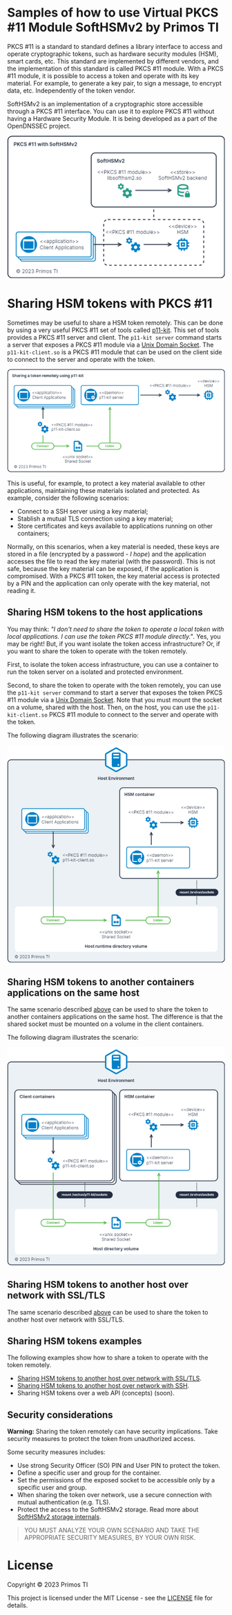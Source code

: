 # Samples of how to use Virtual PKCS #11 Module SoftHSMv2 by Primos TI

PKCS #11 is a standard to standard defines a library interface to access and operate cryptographic tokens, such as
hardware security modules (HSM), smart cards, etc. This standard are implemented by different vendors, and the
implementation of this standard is called PKCS #11 module. With a PKCS #11 module, it is possible to access a token and
operate with its key material. For example, to generate a key pair, to sign a message, to encrypt data, etc.
Independently of the token vendor.

SoftHSMv2 is an implementation of a cryptographic store accessible through a PKCS #11 interface. You can use it to
explore PKCS #11 without having a Hardware Security Module. It is being developed as a part of the OpenDNSSEC project.

![pkcs11-softhsm2-diagram](pkcs11-softhsm2.png "PKCS #11 with SoftHSMv2")

# Sharing HSM tokens with PKCS #11

Sometimes may be useful to share a HSM token remotely. This can be done by using a very useful PKCS #11 set of tools
called [p11-kit]. This set of tools provides a PKCS #11 server and client. The `p11-kit server` command starts a server
that exposes a PKCS #11 module via a [Unix Domain Socket]. The `p11-kit-client.so` is a PKCS #11 module that can be used
on the client side to connect to the server and operate with the token.

![share-token-p11-kit-diagram](share-token-p11-kit.png "Sharing a token remotely using p11-kit")

This is useful, for example, to protect a key material available to other applications, maintaining these
materials isolated and protected. As example, consider the following scenarios:

- Connect to a SSH server using a key material;
- Stablish a mutual TLS connection using a key material;
- Store certificates and keys available to applications running on other containers;

Normally, on this scenarios, when a key material is needed, these keys are stored in a file (encrypted by a password - 
*I hope*) and the application accesses the file to read the key material (with the password). This is not safe, because
the key material can be exposed, if the application is compromised. With a PKCS #11 token, the key material access is
protected by a PIN and the application can only operate with the key material, not reading it.

## Sharing HSM tokens to the host applications

You may think: *"I don't need to share the token to operate a local token with local applications. I can use the token
PKCS #11 module directly."*. Yes, you may be right! But, if you want isolate the token access infrastructure? Or, if you
want to share the token to operate with the token remotely.

First, to isolate the token access infrastructure, you can use a container to run the token server on a isolated and
protected environment.

Second, to share the token to operate with the token remotely, you can use the `p11-kit server` command to start a
server that exposes the token PKCS #11 module via a [Unix Domain Socket]. Note that you must mount the socket on a
volume, shared with the host. Then, on the host, you can use the `p11-kit-client.so` PKCS #11 module to connect to the
server and operate with the token.

The following diagram illustrates the scenario:

![share-token-to-host-diagram](share-token-to-host.png "Sharing HSM tokens to the host applications diagram")

## Sharing HSM tokens to another containers applications on the same host

The same scenario described [above](#sharing-hsm-tokens-to-the-host-applications) can be used to share the token to
another containers applications on the same host. The difference is that the shared socket must be mounted on a volume
in the client containers.

The following diagram illustrates the scenario:

![share-token-to-containers-diagram](share-token-to-containers.png "Sharing HSM tokens to another containers applications on the same host diagram")

## Sharing HSM tokens to another host over network with SSL/TLS

The same scenario described [above](#sharing-hsm-tokens-to-the-host-applications) can be used to share the token to
another host over network with SSL/TLS.

## Sharing HSM tokens examples

The following examples show how to share a token to operate with the token remotely.

- [Sharing HSM tokens to another host over network with SSL/TLS](./share-token-over-ssl/).
- [Sharing HSM tokens to another host over network with SSH](./share-token-over-ssh/).
- Sharing HSM tokens over a web API (concepts) (soon).

## Security considerations

**Warning:** Sharing the token remotely can have security implications. Take security measures to protect the token from
unauthorized access.

Some security measures includes:

- Use strong Security Officer (SO) PIN and User PIN to protect the token.
- Define a specific user and group for the container.
- Set the permissions of the exposed socket to be accessible only by a specific user and group.
- When sharing the token over network, use a secure connection with mutual authentication (e.g. TLS).
- Protect the access to the SoftHSMv2 storage. Read more about [SoftHSMv2 storage internals].

> YOU MUST ANALYZE YOUR OWN SCENARIO AND TAKE THE APPROPRIATE SECURITY MEASURES, BY YOUR OWN RISK.

# License

Copyright © 2023 Primos TI

This project is licensed under the MIT License - see the [LICENSE](LICENSE) file for details.

[p11-kit]: https://p11-glue.github.io/p11-glue/p11-kit.html
[Unix Domain Socket]: https://man7.org/linux/man-pages/man7/unix.7.html
[SoftHSMv2 storage internals]: https://xakcop.com/post/softhsmv2/
